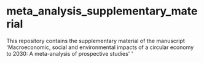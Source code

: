 # meta_analysis_supplementary_material
This repository contains the supplementary material of the manuscript 'Macroeconomic, social and environmental impacts of a circular economy to 2030: A meta-analysis of prospective studies' '
